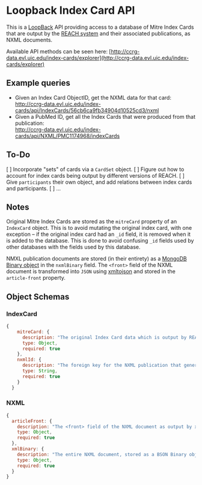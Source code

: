 # Loopback Index Card API

This is a [LoopBack](http://loopback.io/) API providing access to a database of Mitre Index Cards that are output by the [REACH system](https://github.com/clulab/reach) and their associated publications, as NXML documents.

Available API methods can be seen here:
[http://ccrg-data.evl.uic.edu/index-cards/explorer](http://ccrg-data.evl.uic.edu/index-cards/explorer)

## Example queries

 - Given an Index Card ObjectID, get the NXML data for that card:  
http://ccrg-data.evl.uic.edu/index-cards/api/IndexCards/56cb6ca9fb34904d10525cd3/nxml
- Given a PubMed ID, get all the Index Cards that were produced from that publication:  
http://ccrg-data.evl.uic.edu/index-cards/api/NXML/PMC1174968/indexCards

## To-Do

[ ] Incorporate "sets" of cards via a `CardSet` object.
[ ] Figure out how to account for index cards being output by different versions of REACH.
[ ] Give `participants` their own object, and add relations between index cards and participants.
[ ] ...

## Notes

Original Mitre Index Cards are stored as the `mitreCard` property of an `IndexCard` object. This is to avoid mutating the original index card, with one exception – if the original index card had an `_id` field, it is removed when it is added to the database. This is done to avoid confusing `_id` fields used by other databases with the fields used by this database.

NMXL publication documents are stored (in their entirety) as a [MongoDB Binary object](http://mongodb.github.io/node-mongodb-native/2.0/api/Binary.html) in the `nxmlBinary` field. The `<front>` field of the NXML document is transformed into `JSON` using [xmltojson](https://www.npmjs.com/package/xmltojson) and stored in the `article-front` property. 

## Object Schemas

### IndexCard

```js
{
    mitreCard: {
      description: "The original Index Card data which is output by REACH",
      type: Object,
      required: true
    },
    nxmlId: {
      description: "The foreign key for the NXML publication that generated this index card.",
      type: String,
      required: true
    }
  }
```

### NXML

```js
{
  articleFront: {
    description: "The <front> field of the NXML document as output by xmltojson.",
    type: Object,
    required: true
  },
  xmlBinary: {
    description: "The entire NXML document, stored as a BSON Binary object.",
    type: Object,
    required: true
  }
}
```

